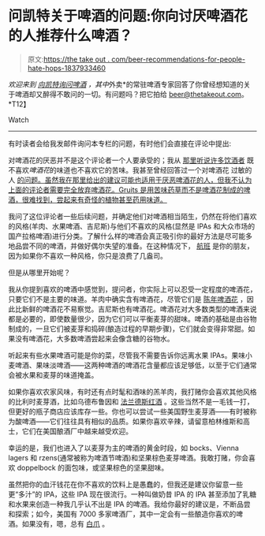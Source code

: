 # 问凯特关于啤酒的问题:你向讨厌啤酒花的人推荐什么啤酒？

> 原文:[https://the take out . com/beer-recommendations-for-people-hate-hops-1837933460](https://thetakeout.com/beer-recommendations-for-people-who-hate-hops-1837933460)

*欢迎来到* [*向凯特询问啤酒*](https://thetakeout.com/tag/ask-kate-about-beer) *，其中*外卖*的常驻啤酒专家回答了你曾经想知道的关于啤酒却又醉得不敢问的一切。有问题吗？把它拍给 beer@thetakeout.com。*T12】

Watch

* * *

有时读者会给我发邮件询问本专栏的问题，有时他们会直接在评论中提出:

对啤酒花的厌恶并不是这个评论者一个人要承受的；我从 [那里听说许多饮酒者](https://thetakeout.com/can-you-learn-to-like-a-flavor-you-hate-hops-ipa-beer-1829438672) 既不喜欢*啤酒花*的味道也不喜欢它的苦味。我甚至曾经回答过一个对啤酒花 过敏的人 [的问题。虽然我在那里给出的建议可能也适用于厌恶啤酒花的人，但我不认为上面的评论者需要完全放弃啤酒花。Gruits 是用苦味药草而不是啤酒花制成的啤酒，很难找到，尝起来有奇怪的植物甚至药用味道。](https://thetakeout.com/ask-kate-about-beer-what-beer-can-i-drink-if-cant-stom-1827242882)

我问了这位评论者一些后续问题，并确定他们对啤酒相当陌生，仍然在将他们喜欢的风格(羊肉、水果啤酒、吉尼斯)与他们不喜欢的风格(显然是 IPAs 和大众市场的国产拉格啤酒)进行分类。了解什么样的啤酒会真正吸引你的最好方法是尽可能多地品尝不同的啤酒，并做好偶尔失望的准备。在这种情况下， [航班](https://thetakeout.com/whats-the-problem-with-beer-flights-1827926931) 是你的朋友，因为如果你不喜欢一种风格，你只是浪费了几盎司。

但是从哪里开始呢？

我从你提到喜欢的啤酒中感觉到，提问者，你实际上可以忍受一定程度的啤酒花，只要它们不是主要的味道。羊肉中确实含有啤酒花，尽管它们是 [陈年啤酒花](http://www.milkthefunk.com/wiki/Hops#Aged_Hops_in_Lambic) ，因此比新鲜的啤酒花不易察觉。吉尼斯也有啤酒花。啤酒花对大多数类型的啤酒来说都是必要的，即使数量很少，因为它们可以平衡麦芽的甜味。啤酒的基础是由谷物制成的，一旦它们被麦芽和捣碎(酿造过程的早期步骤)，它们就会变得非常甜。如果没有啤酒花，大多数啤酒尝起来会像含糖的谷物水。

听起来有些水果啤酒可能是你的菜，尽管我不需要告诉你远离水果 IPAs。果味小麦啤酒、果味淡啤酒——这两种啤酒的啤酒花含量都应该足够低，以至于它们通常会被水果和麦芽的味道掩盖。

如果你喜欢农家风味，有时还有点时髦和酒味的羔羊肉，我打赌你会喜欢其他风格的比利时麦芽酒，比如乌德布鲁因和 [法兰德斯红酒](https://thetakeout.com/enter-the-puckering-world-of-sour-beers-through-flander-1798261844) 。这些当然不是一毛钱一打，但更好的瓶子商店应该库存一些。你也可以尝试一些美国野生麦芽酒——有时被称为酸啤酒——它们往往具有相似的品质。如果你喜欢辛辣，请留意柏林维斯和高士，它们在美国酿酒厂中越来越受欢迎。

幸运的是，我们也进入了以麦芽为主的啤酒的黄金时段，如 bocks、Vienna lagers 和 rzens(通常被称为啤酒节啤酒)和坚果棕色麦芽啤酒。我敢打赌，你会喜欢 doppelbock 的面包味，或坚果棕色的坚果甜味。

虽然把你的血汗钱花在你不喜欢的饮料上是愚蠢的，但我还是建议你留意一些更“多汁”的 IPA，这些 IPA 现在很流行。一种叫做奶昔 IPA 的 IPA 甚至添加了乳糖和水果来创造一种我几乎认不出是 IPA 的啤酒。我给你最好的建议是，不断品尝和探索；如今，美国有 7000 多家啤酒厂，其中一定会有一些酿造你喜欢的啤酒。如果没有，嗯，总有 [白爪](https://thetakeout.com/why-are-people-obsessed-with-white-claw-1836670721) 。